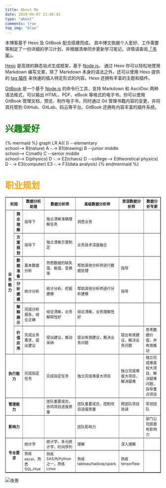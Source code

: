 ```yaml
---
title: About Me
date: 2019-09-07 21:46:41
type: "about"
comments: true
top_img: "blue"
---
```


本博客基于 Hexo 及 GitBook 配合搭建而成。
其中博文依据个人爱好、工作需要等制定了一份详细的学习计划，并根据清单同步更新学习笔记，详情请查阅[「书架」](/posts/SUMMARY/)。

[Hexo](https://hexo.io/zh-cn/) 是高效的静态站点生成框架，基于 [Node.js](https://nodejs.org/)。 通过 Hexo 你可以轻松地使用 Markdown 编写文章，除了 Markdown 本身的语法之外，还可以使用 Hexo 提供的 [tag 插件](https://hexo.io/zh-cn/docs/tag-plugins.html) 来快速的插入特定形式的内容。Hexo 还拥有丰富的主题和插件。

[GitBook](https://www.gitbook.com/) 是一个基于 [Node.js](https://nodejs.org/) 的命令行工具，支持 Markdown 和 AsciiDoc 两种语法格式，可以输出 HTML、PDF、eBook 等格式的电子书。你可以使用 GitBook 管理文档，预览、制作电子书，同时通过 Git 管理书籍内容的变更，并将其托管到 GitHub、GitLab、码云等平台。GitBook 还拥有内容丰富的插件系统。

# <font color="green">兴趣爱好</font>

{% mermaid %}
graph LR
A(( )) --elementary<br >school--> B(nature)
A -.-> B1(drawing)
B --junior middle<br >school--> C(math)
C --senior middle<br >school--> D(physics)
D -.-> E2(chaos)
D --college--> E(theoretical physics)
D -.-> E3(computer)
E3 -.-> F3(data analysis)
{% endmermaid %}

# <font color="orange">职业规划</font>

<style>
.font{font-size:12px}
</style>

<table border="1" class="font">
<tr>
  <th colspan="2">阶段</th>
  <th>数据分析助理</th>
  <th>数据分析师</th>
  <th>高级数据分析师</th>
  <th>资深数据分析师</th>
  <th>数据分析专家</th>
</tr>
<tr>
  <th rowspan="6">业务能力</td>
  <th>商业理解</th>
  <td>指导下</td><td>独立清晰准确理解任务</td><td>洞悉业务</td><td></td><td></td>
</tr>
<tr>
  <th>方案规划</th>
  <td>指导下</td><td>独立清晰方案制定</td><td>业务技术深度融合</td><td></td><td></td>
</tr>
<tr>
  <th>数据准备</th>
  <td>基本数据分析</td><td>熟悉数据的缺失值、极值、变换等</td><td>帮助其他分析师进行数据处理</td><td>指导</td><td></td>
</tr>
<tr>
  <th>分析建模</th>
  <td>统计分析</td><td>统计分析、挖掘建模</td><td>帮助其他分析师进行分析建模</td><td>指导</td><td></td>
</tr>
<tr>
  <th>解释展示</th>
  <td>完成分析报告，结论正确</td><td>结论清晰，业务解释性好</td><td>结论清晰，业务理解性好</td><td></td><td></td>
</tr>
<tr>
  <th>价值应用</th>
  <td>完成业务需求，提出建议</td><td>提出建议，推动采纳</td><td>提出有效建议，解决业务问题</td><td>提出有效建议，解决业务问题</td><td>思考数据价值，并有效推动</td>
</tr>
<tr>
  <th colspan="2">执行能力</th>
  <td>完成指定任务</td><td>完成指定任务</td><td>独立完成难度大项目</td><td>独立完成难度大项目，解决疑难</td><td>独立完成难度较大项目，解决疑难问题，指导重点项目</td>
</tr>
<tr>
  <th colspan="2">管理能力</th>
  <td></td><td>团队重要成员，协同项目进度质量</td><td>团队重要成员，控制项目进度质量</td><td>跨团队项目协调</td><td>带领团队</td>
</tr>
<tr>
  <th colspan="2">影响力</th>
  <td></td><td></td><td>团队影响力</td><td></td><td>部门公司层面有影响力</td>
</tr>
<tr>
  <th rowspan="2" colspan="2">专业要求</th>
  <td>统计学</td><td>统计学，多元统计学，时间序列</td><td>理解</td><td>深入理解</td><td></td>
</tr>
<tr>
  <td>熟练excel，熟悉SQL,Hive</td><td>熟练SAS/R/Python之一，熟练Linux</td><td>熟练tableau/hadoop/spark</td><td>熟练tensorflow</td><td></td>
</tr>
</table>

![夜景](/img/china-night.jpg)